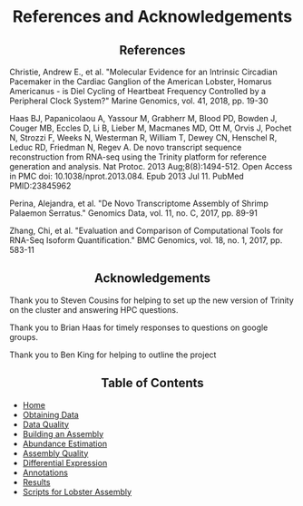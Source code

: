 <h1 align="center">References and Acknowledgements</h1>

<h2 align="center">References</h2>

<p>Christie, Andrew E., et al. "Molecular Evidence for an Intrinsic Circadian Pacemaker in the Cardiac Ganglion of the American Lobster, Homarus Americanus - is Diel Cycling of Heartbeat Frequency Controlled by a Peripheral Clock System?" Marine Genomics, vol. 41, 2018, pp. 19-30</p>

<p>Haas BJ, Papanicolaou A, Yassour M, Grabherr M, Blood PD, Bowden J, Couger MB, Eccles D, Li B, Lieber M, Macmanes MD, Ott M, Orvis J, Pochet N, Strozzi F, Weeks N, Westerman R, William T, Dewey CN, Henschel R, Leduc RD, Friedman N, Regev A. De novo transcript sequence reconstruction from RNA-seq using the Trinity platform for reference generation and analysis. Nat Protoc. 2013 Aug;8(8):1494-512. Open Access in PMC doi: 10.1038/nprot.2013.084. Epub 2013 Jul 11. PubMed PMID:23845962</p>

<p>Perina, Alejandra, et al. "De Novo Transcriptome Assembly of Shrimp Palaemon Serratus." Genomics Data, vol. 11, no. C, 2017, pp. 89-91</p>

<p>Zhang, Chi, et al. "Evaluation and Comparison of Computational Tools for RNA-Seq Isoform Quantification." BMC Genomics, vol. 18, no. 1, 2017, pp. 583-11</p>

<h2 align="center">Acknowledgements</h2>

<p>Thank you to Steven Cousins for helping to set up the new version of Trinity on the cluster and answering HPC questions.</p>

<p>Thank you to Brian Haas for timely responses to questions on google groups.</p>

<p>Thank you to Ben King for helping to outline the project</p>

<h2 align="center">Table of Contents</h2>

* [Home](README.md)
* [Obtaining Data](data.md)
* [Data Quality](dataqc.md)
* [Building an Assembly](assembly.md)
* [Abundance Estimation](abundance.md)
* [Assembly Quality](assemblyqc.md)
* [Differential Expression](DE.md)
* [Annotations](annotations.md)
* [Results](results.md)
* [Scripts for Lobster Assembly](Lobster_Scripts.md)
